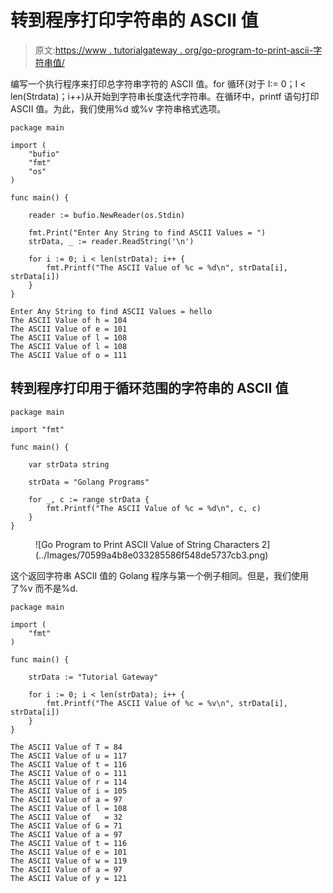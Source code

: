 # 转到程序打印字符串的 ASCII 值

> 原文:[https://www . tutorialgateway . org/go-program-to-print-ascii-字符串值/](https://www.tutorialgateway.org/go-program-to-print-ascii-value-of-string-characters/)

编写一个执行程序来打印总字符串字符的 ASCII 值。for 循环(对于 I:= 0；I < len(Strdata)；i++)从开始到字符串长度迭代字符串。在循环中，printf 语句打印 ASCII 值。为此，我们使用%d 或%v 字符串格式选项。

```
package main

import (
    "bufio"
    "fmt"
    "os"
)

func main() {

    reader := bufio.NewReader(os.Stdin)

    fmt.Print("Enter Any String to find ASCII Values = ")
    strData, _ := reader.ReadString('\n')

    for i := 0; i < len(strData); i++ {
        fmt.Printf("The ASCII Value of %c = %d\n", strData[i], strData[i])
    }
}
```

```
Enter Any String to find ASCII Values = hello
The ASCII Value of h = 104
The ASCII Value of e = 101
The ASCII Value of l = 108
The ASCII Value of l = 108
The ASCII Value of o = 111
```

## 转到程序打印用于循环范围的字符串的 ASCII 值

```
package main

import "fmt"

func main() {

    var strData string

    strData = "Golang Programs"

    for _, c := range strData {
        fmt.Printf("The ASCII Value of %c = %d\n", c, c)
    }
}
```

<figure class="wp-block-image size-large">![Go Program to Print ASCII Value of String Characters 2](../Images/70599a4b8e033285586f548de5737cb3.png)</figure>

这个返回字符串 ASCII 值的 Golang 程序与第一个例子相同。但是，我们使用了%v 而不是%d.

```
package main

import (
    "fmt"
)

func main() {

    strData := "Tutorial Gateway"

    for i := 0; i < len(strData); i++ {
        fmt.Printf("The ASCII Value of %c = %v\n", strData[i], strData[i])
    }
}
```

```
The ASCII Value of T = 84
The ASCII Value of u = 117
The ASCII Value of t = 116
The ASCII Value of o = 111
The ASCII Value of r = 114
The ASCII Value of i = 105
The ASCII Value of a = 97
The ASCII Value of l = 108
The ASCII Value of   = 32
The ASCII Value of G = 71
The ASCII Value of a = 97
The ASCII Value of t = 116
The ASCII Value of e = 101
The ASCII Value of w = 119
The ASCII Value of a = 97
The ASCII Value of y = 121
```